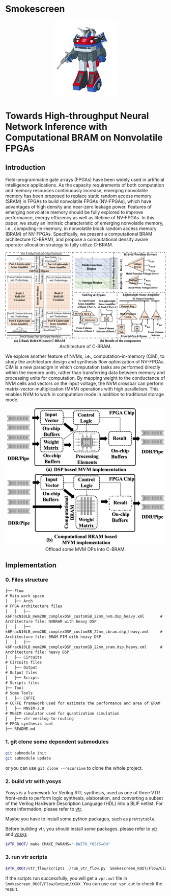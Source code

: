 <!--
 * @Author: Hao Zhang haozhang@mail.sdu.edu.cn
 * @Date: 2022-08-13 15:33:31
 * @LastEditors: Ethan haozhang@mail.sdu.edu.cn
 * @LastEditTime: 2024-04-03 23:29:02
 * @FilePath: /Smokescreen/README.md
 * @Description: 
 * 
 * Copyright (c) 2022 by Hao Zhang haozhang@mail.sdu.edu.cn, All Rights Reserved. 
-->
# Smokescreen
<div align="center">
<img src="./Figure/Smokescreen.png" width="200">
</div>

# Towards High-throughput Neural Network Inference with Computational BRAM on Nonvolatile FPGAs

## Introduction

Field-programmable gate arrays (FPGAs) have been widely used in artificial intelligence applications. As the capacity requirements of both computation and memory resources continuously increase, emerging nonvolatile memory has been proposed to replace static random access memory (SRAM) in FPGAs to build nonvolatile FPGAs (NV-FPGAs), which have advantages of high density and near-zero leakage power. Features of emerging nonvolatile memory should be fully explored to improve performance, energy efficiency as well as lifetime of NV-FPGAs. In this paper, we study an intrinsic characteristic of emerging nonvolatile memory, i.e., computing-in-memory, in nonvolatile block random access memory (BRAM) of NV-FPGAs. Specifically, we present a computational BRAM architecture (C-BRAM), and propose a computational density aware operator allocation strategy to fully utilize C-BRAM.

<div align="center">
<img src="./Figure/Architecture.png" width="700">
 <figcaption>Architecture of C-BRAM.</figcaption>
</div>

We explore another feature of NVMs, i.e., computation-in-memory (CiM), to study the architecture design and synthesis flow optimization of NV-FPGAs. CiM is a new paradigm in which computation tasks are performed directly within the memory units, rather than transferring data between memory and processing units for computation. By mapping weight to the conductance of NVM cells and vectors on the input voltage, the NVM crossbar can perform matrix-vector-multiplication (MVM) operations  with high parallelism. This enables NVM to work in computation mode in addition to traditional storage mode.

<div align="center">
<img src="./Figure/Flow.png" width="500">
 <figcaption>Offload some MVM OPs into C-BRAM.</figcaption>
</div>








## Implementation

### 0. Files structure

```
├── Flow                                                                        # Main work space
│   ├── Arch                                                                    # FPGA Architecture files
|   │   ├── k6FracN10LB_mem20K_complexDSP_customSB_22nm_nvm.dsp_heavy.xml       # Architecture file: NVBRAM with heavy DSP 
│   │   ├── k6FracN10LB_mem20K_complexDSP_customSB_22nm_cbram.dsp_heavy.xml     # Architecture file: BRAM-PIM with heavy DSP 
│   │   ├── k6FracN10LB_mem20K_complexDSP_customSB_22nm_sram.dsp_heavy.xml      # Architecture file: heavy DSP
│   ├── Circuits                                                                # Circuits files
│   ├── Output                                                                  # Output files
│   ├── Scripts                                                                 # Scripts files
├── Tool                                                                        # Some Tools
|   ├── COFFE                                                                   # COFFE framework used for estimate the performance and area of BRAM
│   ├── MNSIM-2.0                                                               # MNSIM simulator used for quantization simulation
│   ├── vtr-verilog-to-routing                                                  # FPGA synthesis tool
├── README.md
```

### 1. git clone some dependent submodules

```bash
git submodule init
git submodule update
```

or you can use `git clone --recursive` to clone the whole project.

### 2. build vtr with yosys

Yosys is a framework for Verilog RTL synthesis, used as one of three VTR front-ends to perform logic synthesis, elaboration, and converting a subset of the Verilog Hardware Description Language (HDL) into a BLIF netlist.
For more information, please refer to [vtr](https://docs.verilogtorouting.org/en/latest/yosys/).

Maybe you have to install some python packages, such as `prettytable`.

Before building vtr, you should install some packages.
please refer to [vtr](https://docs.verilogtorouting.org/en/latest/BUILDING/) and [yosys](https://docs.verilogtorouting.org/en/latest/yosys/quickstart/#building)

```bash
$VTR_ROOT/ make CMAKE_PARAMS="-DWITH_YOSYS=ON"
```

### 3. run vtr scripts

```bash
$VTR_ROOT/vtr_flow/scripts ./run_vtr_flow.py  Smokescreen_ROOT/Flow/Circuits/XXXX.v  Smokescreen_ROOT/Flow/Arch/XXXXX.xml  -temp_dir Smokescreen_ROOT/Flow/Output/XXXX -start yosys
```
If the scripts run successfully, you will get a `vpr.out` file in `Smokescreen_ROOT/Flow/Output/XXXX`. You can use `cat vpr.out` to check the result.

